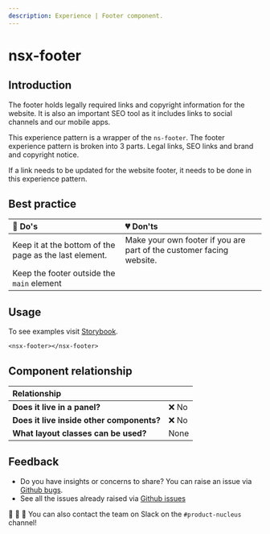 ```yaml
---
description: Experience | Footer component.
---
```


# nsx-footer

## Introduction

The footer holds legally required links and copyright information for the website. It is also an important SEO tool as it includes links to social channels and our mobile apps.

This experience pattern is a wrapper of the `ns-footer`. The footer experience pattern is broken into 3 parts. Legal links, SEO links and brand and copyright notice.

If a link needs to be updated for the website footer, it needs to be done in this experience pattern.

## Best practice

| 💚 Do's | 💔 Don'ts |
| :--- | :--- |
| Keep it at the bottom of the page as the last element. | Make your own footer if you are part of the customer facing website. |
| Keep the footer outside the `main` element |  |


## Usage

To see examples visit [Storybook](https://www.britishgas.co.uk/nucleus-experiences/demo/index.html?path=/story/nsx-footer--standard).


```markup
<nsx-footer></nsx-footer>
```

## Component relationship

| **Relationship**|  |
| :---  | :--- |
| **Does it live in a panel?** | ❌ No |
| **Does it live inside other components?** | ❌ No |
| **What layout classes can be used?** | None |

## Feedback

* Do you have insights or concerns to share? You can raise an issue via [Github bugs](https://github.com/ConnectedHomes/nucleus/issues/new?assignees=&labels=Bug&template=a--bug-report.md&title=[bug]%20[nsx-footer]).
* See all the issues already raised via [Github issues](https://github.com/connectedHomes/nucleus/issues?utf8=%E2%9C%93&q=is%3Aopen+is%3Aissue+label%3ABug+[nsx-footer])

💩 🎉 🦄 You can also contact the team on Slack on the `#product-nucleus` channel!
